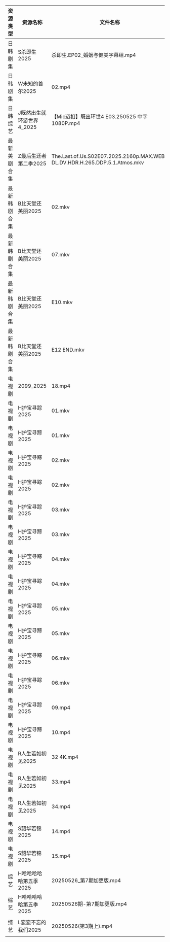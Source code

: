 | 资源类型   | 资源名称             | 文件名称                                                                       | 分享链接                                 | 更新时间                |
| ------ | ---------------- | -------------------------------------------------------------------------- | ------------------------------------ | ------------------- |
| 日韩剧集   | S杀即生2025         | 杀即生.EP02_婚姻与健美字幕组.mp4                                                      | https://pan.quark.cn/s/22d6fc9b0899  | 2025-05-26 21:25:08 |
| 日韩剧集   | W未知的首尔2025       | 02.mp4                                                                     | https://pan.quark.cn/s/b99eb906c5d6  | 2025-05-26 01:26:41 |
| 日韩综艺   | J既然出生就环游世界4_2025 | 【Mic迈扣】既出环世4 E03.250525 中字 1080P.mp4                                       | https://pan.quark.cn/s/abcdc1bf316f  | 2025-05-26 21:28:23 |
| 最新美剧合集 | Z最后生还者第二季2025    | The.Last.of.Us.S02E07.2025.2160p.MAX.WEB-DL.DV.HDR.H.265.DDP.5.1.Atmos.mkv | https://www.alipan.com/s/D2wQCNCSJQC | 2025-05-26 15:05:45 |
| 最新韩剧合集 | B比天堂还美丽2025      | 02.mkv                                                                     | https://www.alipan.com/s/Pr2szvQtkSA | 2025-05-26 16:05:08 |
| 最新韩剧合集 | B比天堂还美丽2025      | 07.mkv                                                                     | https://www.alipan.com/s/Pr2szvQtkSA | 2025-05-26 16:05:07 |
| 最新韩剧合集 | B比天堂还美丽2025      | E10.mkv                                                                    | https://www.alipan.com/s/Pr2szvQtkSA | 2025-05-26 16:05:07 |
| 最新韩剧合集 | B比天堂还美丽2025      | E12 END.mkv                                                                | https://www.alipan.com/s/Pr2szvQtkSA | 2025-05-26 16:05:06 |
| 电视剧    | 2099_2025        | 18.mp4                                                                     | https://www.alipan.com/s/GXigMRaVR89 | 2025-05-26 16:04:54 |
| 电视剧    | H护宝寻踪2025        | 01.mkv                                                                     | https://www.alipan.com/s/YPtSxQ39eiG | 2025-05-26 21:02:13 |
| 电视剧    | H护宝寻踪2025        | 01.mkv                                                                     | https://www.alipan.com/s/YPtSxQ39eiG | 2025-05-26 21:02:15 |
| 电视剧    | H护宝寻踪2025        | 02.mkv                                                                     | https://www.alipan.com/s/YPtSxQ39eiG | 2025-05-26 21:02:12 |
| 电视剧    | H护宝寻踪2025        | 02.mkv                                                                     | https://www.alipan.com/s/YPtSxQ39eiG | 2025-05-26 21:02:14 |
| 电视剧    | H护宝寻踪2025        | 03.mkv                                                                     | https://www.alipan.com/s/YPtSxQ39eiG | 2025-05-26 21:02:11 |
| 电视剧    | H护宝寻踪2025        | 03.mkv                                                                     | https://www.alipan.com/s/YPtSxQ39eiG | 2025-05-26 21:02:12 |
| 电视剧    | H护宝寻踪2025        | 04.mkv                                                                     | https://www.alipan.com/s/YPtSxQ39eiG | 2025-05-26 21:02:11 |
| 电视剧    | H护宝寻踪2025        | 04.mkv                                                                     | https://www.alipan.com/s/YPtSxQ39eiG | 2025-05-26 21:02:11 |
| 电视剧    | H护宝寻踪2025        | 05.mkv                                                                     | https://www.alipan.com/s/YPtSxQ39eiG | 2025-05-26 21:02:10 |
| 电视剧    | H护宝寻踪2025        | 05.mkv                                                                     | https://www.alipan.com/s/YPtSxQ39eiG | 2025-05-26 21:02:10 |
| 电视剧    | H护宝寻踪2025        | 06.mkv                                                                     | https://www.alipan.com/s/YPtSxQ39eiG | 2025-05-26 21:02:09 |
| 电视剧    | H护宝寻踪2025        | 06.mkv                                                                     | https://www.alipan.com/s/YPtSxQ39eiG | 2025-05-26 21:02:10 |
| 电视剧    | H护宝寻踪2025        | 09.mp4                                                                     | https://www.alipan.com/s/YPtSxQ39eiG | 2025-05-26 21:02:07 |
| 电视剧    | H护宝寻踪2025        | 10.mp4                                                                     | https://www.alipan.com/s/YPtSxQ39eiG | 2025-05-26 21:02:06 |
| 电视剧    | R人生若如初见2025      | 32 4K.mp4                                                                  | https://www.alipan.com/s/ZQ9cL77ZgpR | 2025-05-26 21:05:37 |
| 电视剧    | R人生若如初见2025      | 33.mp4                                                                     | https://www.alipan.com/s/ZQ9cL77ZgpR | 2025-05-26 21:05:37 |
| 电视剧    | R人生若如初见2025      | 34.mp4                                                                     | https://www.alipan.com/s/ZQ9cL77ZgpR | 2025-05-26 21:05:36 |
| 电视剧    | S韶华若锦2025        | 14.mp4                                                                     | https://www.alipan.com/s/AJNi5aA9aLX | 2025-05-26 21:05:46 |
| 电视剧    | S韶华若锦2025        | 15.mp4                                                                     | https://www.alipan.com/s/AJNi5aA9aLX | 2025-05-26 21:05:46 |
| 综艺     | H哈哈哈哈哈第五季2025    | 20250526_第7期加更版.mp4                                                        | https://www.alipan.com/s/xGAPLokKzoj | 2025-05-26 14:06:00 |
| 综艺     | H哈哈哈哈哈第五季2025    | 20250526期-第7期加更版.mp4                                                       | https://www.alipan.com/s/xGAPLokKzoj | 2025-05-26 13:05:58 |
| 综艺     | L恋恋不忘的我们2025     | 20250526(第3期上).mp4                                                         | https://pan.quark.cn/s/d6117c189f5a  | 2025-05-26 21:28:56 |
